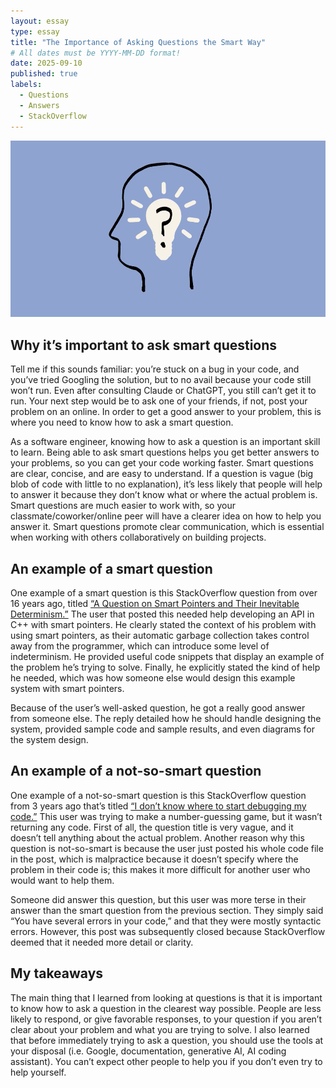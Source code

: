 ```yaml
---
layout: essay
type: essay
title: "The Importance of Asking Questions the Smart Way"
# All dates must be YYYY-MM-DD format!
date: 2025-09-10
published: true
labels:
  - Questions
  - Answers
  - StackOverflow
---
```


<img src="../img/proxy-image.png" alt="image of a head with a big brain with teal background">

## Why it’s important to ask smart questions 

Tell me if this sounds familiar: you’re stuck on a bug in your code, and you’ve tried Googling the solution, but to no avail because your code still won’t run. Even after consulting Claude or ChatGPT, you still can’t get it to run. Your next step would be to ask one of your friends, if not, post your problem on an online. In order to get a good answer to your problem, this is where you need to know how to ask a smart question. 

As a software engineer, knowing how to ask a question is an important skill to learn. Being able to ask smart questions helps you get better answers to your problems, so you can get your code working faster. Smart questions are clear, concise, and are easy to understand. If a question is vague (big blob of code with little to no explanation), it’s less likely that people will help to answer it because they don’t know what or where the actual problem is. Smart questions are much easier to work with, so your classmate/coworker/online peer will have a clearer idea on how to help you answer it. Smart questions promote clear communication, which is essential when working with others collaboratively on building projects.

## An example of a smart question

One example of a smart question is this StackOverflow question from over 16 years ago, titled <a href="https://stackoverflow.com/questions/400993/a-question-on-smart-pointers-and-their-inevitable-indeterminism?utm_source=chatgpt.com">“A Question on Smart Pointers and Their Inevitable Determinism.”</a> The user that posted this needed help developing an API in C++ with smart pointers. He clearly stated the context of his problem with using smart pointers, as their automatic garbage collection takes control away from the programmer, which can introduce some level of indeterminism. He provided useful code snippets that display an example of the problem he’s trying to solve. Finally, he explicitly stated the kind of help he needed, which was how someone else would design this example system with smart pointers. 

Because of the user’s well-asked question, he got a really good answer from someone else. The reply detailed how he should handle designing the system, provided sample code and sample results, and even diagrams for the system design. 

## An example of a not-so-smart question

One example of a not-so-smart question is this StackOverflow question from 3 years ago that’s titled <a href="https://stackoverflow.com/questions/72888912/i-dont-know-where-to-start-debugging-my-code?utm_source=chatgpt.com">“I don’t know where to start debugging my code.”</a> This user was trying to make a number-guessing game, but it wasn’t returning any code. First of all, the question title is very vague, and it doesn’t tell anything about the actual problem. Another reason why this question is not-so-smart is because the user just posted his whole code file in the post, which is malpractice because it doesn’t specify where the problem in their code is; this makes it more difficult for another user who would want to help them. 

Someone did answer this question, but this user was more terse in their answer than the smart question from the previous section. They simply said “You have several errors in your code,” and that they were mostly syntactic errors. However, this post was subsequently closed because StackOverflow deemed that it needed more detail or clarity.

## My takeaways 
The main thing that I learned from looking at questions is that it is important to know how to ask a question in the clearest way possible. People are less likely to respond, or give favorable responses, to your question if you aren’t clear about your problem and what you are trying to solve. I also learned that before immediately trying to ask a question, you should use the tools at your disposal (i.e. Google, documentation, generative AI, AI coding assistant). You can’t expect other people to help you if you don’t even try to help yourself.
